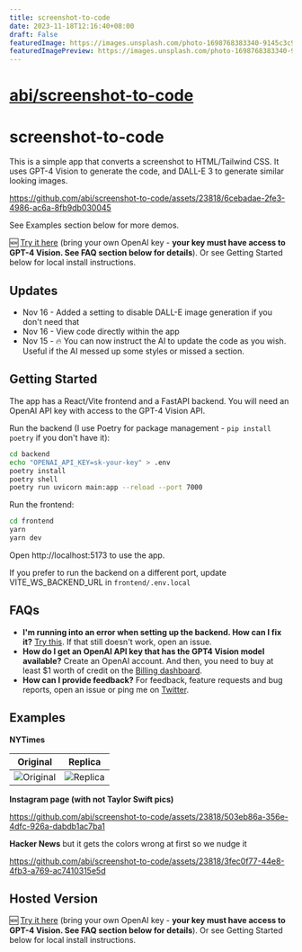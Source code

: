```yaml
---
title: screenshot-to-code
date: 2023-11-18T12:16:40+08:00
draft: False
featuredImage: https://images.unsplash.com/photo-1698768383340-9145c3c9889a?ixid=M3w0NjAwMjJ8MHwxfHJhbmRvbXx8fHx8fHx8fDE3MDAyODA5MTR8&ixlib=rb-4.0.3
featuredImagePreview: https://images.unsplash.com/photo-1698768383340-9145c3c9889a?ixid=M3w0NjAwMjJ8MHwxfHJhbmRvbXx8fHx8fHx8fDE3MDAyODA5MTR8&ixlib=rb-4.0.3
---
```


# [abi/screenshot-to-code](https://github.com/abi/screenshot-to-code)

# screenshot-to-code

This is a simple app that converts a screenshot to HTML/Tailwind CSS. It uses GPT-4 Vision to generate the code, and DALL-E 3 to generate similar looking images.

https://github.com/abi/screenshot-to-code/assets/23818/6cebadae-2fe3-4986-ac6a-8fb9db030045

See Examples section below for more demos.

🆕 [Try it here](https://picoapps.xyz/free-tools/screenshot-to-code) (bring your own OpenAI key - **your key must have access to GPT-4 Vision. See FAQ section below for details**). Or see Getting Started below for local install instructions.

## Updates

* Nov 16 - Added a setting to disable DALL-E image generation if you don't need that
* Nov 16 - View code directly within the app
* Nov 15 - 🔥 You can now instruct the AI to update the code as you wish. Useful if the AI messed up some styles or missed a section.


## Getting Started

The app has a React/Vite frontend and a FastAPI backend. You will need an OpenAI API key with access to the GPT-4 Vision API.

Run the backend (I use Poetry for package management - `pip install poetry` if you don't have it):

```bash
cd backend
echo "OPENAI_API_KEY=sk-your-key" > .env
poetry install
poetry shell
poetry run uvicorn main:app --reload --port 7000
```

Run the frontend:

```bash
cd frontend
yarn
yarn dev
```

Open http://localhost:5173 to use the app.

If you prefer to run the backend on a different port, update VITE_WS_BACKEND_URL in `frontend/.env.local`

## FAQs

* **I'm running into an error when setting up the backend. How can I fix it?** [Try this](https://github.com/abi/screenshot-to-code/issues/3#issuecomment-1814777959). If that still doesn't work, open an issue.
* **How do I get an OpenAI API key that has the GPT4 Vision model available?** Create an OpenAI account. And then, you need to buy at least $1 worth of credit on the [Billing dashboard](https://platform.openai.com/account/billing/overview).
* **How can I provide feedback?** For feedback, feature requests and bug reports, open an issue or ping me on [Twitter](https://twitter.com/_abi_). 

## Examples

**NYTimes**

| Original | Replica |
|----------|---------|
| ![Original](https://github.com/abi/screenshot-to-code/assets/23818/01b062c2-f39a-46dd-84ca-bec6c986463a) | ![Replica](https://github.com/abi/screenshot-to-code/assets/23818/e1f662b6-68f7-4578-a64d-ea4be52e31f5) |

**Instagram page (with not Taylor Swift pics)**

https://github.com/abi/screenshot-to-code/assets/23818/503eb86a-356e-4dfc-926a-dabdb1ac7ba1

**Hacker News** but it gets the colors wrong at first so we nudge it

https://github.com/abi/screenshot-to-code/assets/23818/3fec0f77-44e8-4fb3-a769-ac7410315e5d

## Hosted Version

🆕 [Try it here](https://picoapps.xyz/free-tools/screenshot-to-code) (bring your own OpenAI key - **your key must have access to GPT-4 Vision. See FAQ section below for details**). Or see Getting Started below for local install instructions.
